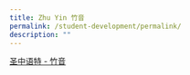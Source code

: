 ```yaml
---
title: Zhu Yin 竹音
permalink: /student-development/permalink/
description: ""
---
```

[圣中语特 - 竹音](https://sites.google.com/moe.edu.sg/shengzhongyute)